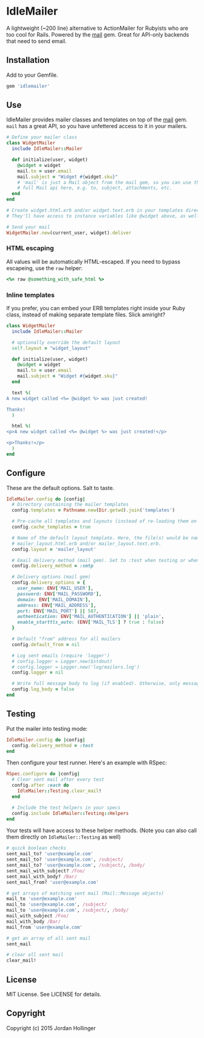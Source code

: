 # IdleMailer

A lightweight (~200 line) alternative to ActionMailer for Rubyists who are too cool for Rails. Powered by the [mail](http://www.rubydoc.info/gems/mail) gem. Great for API-only backends that need to send email.

## Installation

Add to your Gemfile.

```ruby
gem 'idlemailer'
```

## Use

IdleMailer provides mailer classes and templates on top of the [mail](http://www.rubydoc.info/gems/mail) gem. `mail` has a great API, so you have unfettered access to it in your mailers.

```ruby
# Define your mailer class
class WidgetMailer
  include IdleMailer::Mailer

  def initialize(user, widget)
    @widget = widget
    mail.to = user.email
    mail.subject = "Widget #{widget.sku}"
    # 'mail' is just a Mail object from the mail gem, so you can use the
    # full Mail api here, e.g. to, subject, attachments, etc.
  end
end

# Create widget.html.erb and/or widget.text.erb in your templates directory.
# They'll have access to instance variables like @widget above, as well as any methods you define.

# Send your mail
WidgetMailer.new(current_user, widget).deliver
```

### HTML escaping

All values will be automatically HTML-escaped. If you need to bypass escapeing, use the `raw` helper:

```ruby
<%= raw @something_with_safe_html %>
```

### Inline templates

If you prefer, you can embed your ERB templates right inside your Ruby class, instead of making separate template files. Slick amiright?

```ruby
class WidgetMailer
  include IdleMailer::Mailer

  # optionally override the default layout
  self.layout = "widget_layout"

  def initialize(user, widget)
    @widget = widget
    mail.to = user.email
    mail.subject = "Widget #{widget.sku}"
  end

  text %(
A new widget called <%= @widget %> was just created!

Thanks!
  )

  html %(
<p>A new widget called <%= @widget %> was just created!</p>

<p>Thanks!</p>
  )
end
```

## Configure

These are the default options. Salt to taste.

```ruby
IdleMailer.config do |config|
  # Directory containing the mailer templates
  config.templates = Pathname.new(Dir.getwd).join('templates')

  # Pre-cache all templates and layouts (instead of re-loading them on each delivery)
  config.cache_templates = true

  # Name of the default layout template. Here, the file(s) would be named
  # mailer_layout.html.erb and/or mailer_layout.text.erb.
  config.layout = 'mailer_layout'

  # Email delivery method (mail gem). Set to :test when testing or when developing locally
  config.delivery_method = :smtp

  # Delivery options (mail gem)
  config.delivery_options = {
    user_name: ENV['MAIL_USER'],
    password: ENV['MAIL_PASSWORD'],
    domain: ENV['MAIL_DOMAIN'],
    address: ENV['MAIL_ADDRESS'],
    port: ENV['MAIL_PORT'] || 587,
    authentication: ENV['MAIL_AUTHENTICATION'] || 'plain',
    enable_starttls_auto: (ENV['MAIL_TLS'] ? true : false)
  }

  # Default "from" address for all mailers
  config.default_from = nil

  # Log sent emails (require 'logger')
  # config.logger = Logger.new($stdout)
  # config.logger = Logger.new('log/mailers.log')
  config.logger = nil

  # Write full message body to log (if enabled). Otherwise, only message headers are logged.
  config.log_body = false
end
```

## Testing

Put the mailer into testing mode:

```ruby
IdleMailer.config do |config|
  config.delivery_method = :test
end
```

Then configure your test runner. Here's an example with RSpec:

```ruby
RSpec.configure do |config|
  # Clear sent mail after every test
  config.after :each do
    IdleMailer::Testing.clear_mail!
  end

  # Include the test helpers in your specs
  config.include IdleMailer::Testing::Helpers
end
```

Your tests will have access to these helper methods. (Note you can also call them directly on `IdleMailer::Testing` as well)

```ruby
# quick boolean checks
sent_mail_to? 'user@example.com'
sent_mail_to? 'user@example.com', /subject/
sent_mail_to? 'user@example.com', /subject/, /body/
sent_mail_with_subject? /Foo/
sent_mail_with_body? /Bar/
sent_mail_from? 'user@example.com'

# get arrays of matching sent mail (Mail::Message objects)
mail_to 'user@example.com'
mail_to 'user@example.com', /subject/
mail_to 'user@example.com', /subject/, /body/
mail_with_subject /Foo/
mail_with_body /Bar/
mail_from 'user@example.com'

# get an array of all sent mail
sent_mail

# clear all sent mail
clear_mail!
```

## License

MIT License. See LICENSE for details.

## Copyright

Copyright (c) 2015 Jordan Hollinger
